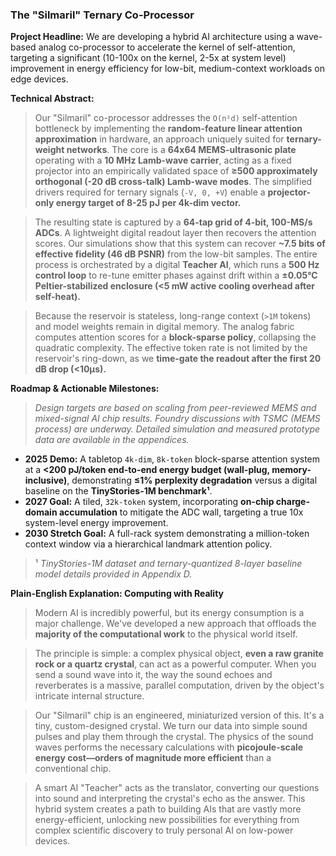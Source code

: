 
### **The "Silmaril" Ternary Co-Processor**

**Project Headline:** We are developing a hybrid AI architecture using a wave-based analog co-processor to accelerate the kernel of self-attention, targeting a significant (10-100x on the kernel, 2-5x at system level) improvement in energy efficiency for low-bit, medium-context workloads on edge devices.

**Technical Abstract:**
> Our "Silmaril" co-processor addresses the `O(n²d)` self-attention bottleneck by implementing the **random-feature linear attention approximation** in hardware, an approach uniquely suited for **ternary-weight networks**. The core is a **64x64 MEMS-ultrasonic plate** operating with a **10 MHz Lamb-wave carrier**, acting as a fixed projector into an empirically validated space of **≥500 approximately orthogonal (-20 dB cross-talk) Lamb-wave modes**. The simplified drivers required for ternary signals (`-V, 0, +V`) enable a **projector-only energy target of 8-25 pJ per 4k-dim vector.**

> The resulting state is captured by a **64-tap grid of 4-bit, 100-MS/s ADCs**. A lightweight digital readout layer then recovers the attention scores. Our simulations show that this system can recover **~7.5 bits of effective fidelity (46 dB PSNR)** from the low-bit samples. The entire process is orchestrated by a digital **Teacher AI**, which runs a **500 Hz control loop** to re-tune emitter phases against drift within a **±0.05°C Peltier-stabilized enclosure (<5 mW active cooling overhead after self-heat).**

> Because the reservoir is stateless, long-range context (`>1M` tokens) and model weights remain in digital memory. The analog fabric computes attention scores for a **block-sparse policy**, collapsing the quadratic complexity. The effective token rate is not limited by the reservoir's ring-down, as we **time-gate the readout after the first 20 dB drop (<10µs).**

**Roadmap & Actionable Milestones:**
> *Design targets are based on scaling from peer-reviewed MEMS and mixed-signal AI chip results. Foundry discussions with TSMC (MEMS process) are underway. Detailed simulation and measured prototype data are available in the appendices.*

*   **2025 Demo:** A tabletop `4k-dim`, `8k-token` block-sparse attention system at a **<200 pJ/token end-to-end energy budget (wall-plug, memory-inclusive)**, demonstrating **≤1% perplexity degradation** versus a digital baseline on the **TinyStories-1M benchmark¹**.
*   **2027 Goal:** A tiled, `32k-token` system, incorporating **on-chip charge-domain accumulation** to mitigate the ADC wall, targeting a true 10x system-level energy improvement.
*   **2030 Stretch Goal:** A full-rack system demonstrating a million-token context window via a hierarchical landmark attention policy.
> ¹ *TinyStories-1M dataset and ternary-quantized 8-layer baseline model details provided in Appendix D.*

**Plain-English Explanation: Computing with Reality**
> Modern AI is incredibly powerful, but its energy consumption is a major challenge. We've developed a new approach that offloads the **majority of the computational work** to the physical world itself.

> The principle is simple: a complex physical object, **even a raw granite rock or a quartz crystal**, can act as a powerful computer. When you send a sound wave into it, the way the sound echoes and reverberates is a massive, parallel computation, driven by the object's intricate internal structure.

> Our "Silmaril" chip is an engineered, miniaturized version of this. It's a tiny, custom-designed crystal. We turn our data into simple sound pulses and play them through the crystal. The physics of the sound waves performs the necessary calculations with **picojoule-scale energy cost—orders of magnitude more efficient** than a conventional chip.

> A smart AI "Teacher" acts as the translator, converting our questions into sound and interpreting the crystal's echo as the answer. This hybrid system creates a path to building AIs that are vastly more energy-efficient, unlocking new possibilities for everything from complex scientific discovery to truly personal AI on low-power devices.